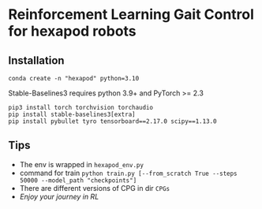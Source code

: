 # Reinforcement Learning Gait Control for hexapod robots

## Installation
```shell
conda create -n "hexapod" python=3.10
```

Stable-Baselines3 requires python 3.9+ and PyTorch >= 2.3
```shell
pip3 install torch torchvision torchaudio
pip install stable-baselines3[extra] 
pip install pybullet tyro tensorboard==2.17.0 scipy==1.13.0
```


## Tips
- The env is wrapped in `hexapod_env.py`
- command for train `python train.py [--from_scratch True --steps 50000 --model_path "checkpoints"]`
- There are different versions of CPG in dir `CPGs`
- *Enjoy your journey in RL*